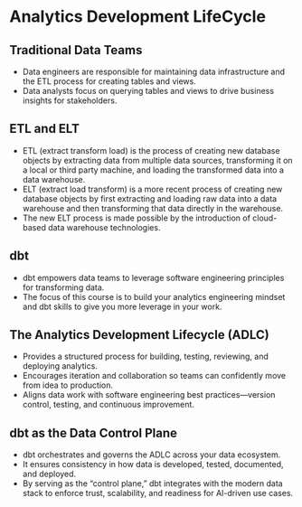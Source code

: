 # Analytics Development LifeCycle
## Traditional Data Teams
- Data engineers are responsible for maintaining data infrastructure and the ETL process for creating tables and views.
- Data analysts focus on querying tables and views to drive business insights for stakeholders.
## ETL and ELT
- ETL (extract transform load) is the process of creating new database objects by extracting data from multiple data sources, transforming it on a local or third party machine, and loading the transformed data into a data warehouse.
- ELT (extract load transform) is a more recent process of creating new database objects by first extracting and loading raw data into a data warehouse and then transforming that data directly in the warehouse.
- The new ELT process is made possible by the introduction of cloud-based data warehouse technologies.
## dbt
- dbt empowers data teams to leverage software engineering principles for transforming data.
- The focus of this course is to build your analytics engineering mindset and dbt skills to give you more leverage in your work.
## The Analytics Development Lifecycle (ADLC)
- Provides a structured process for building, testing, reviewing, and deploying analytics.
- Encourages iteration and collaboration so teams can confidently move from idea to production.
- Aligns data work with software engineering best practices—version control, testing, and continuous improvement.
## dbt as the Data Control Plane
- dbt orchestrates and governs the ADLC across your data ecosystem.
- It ensures consistency in how data is developed, tested, documented, and deployed.
- By serving as the “control plane,” dbt integrates with the modern data stack to enforce trust, scalability, and readiness for AI-driven use cases.
